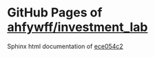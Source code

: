 GitHub Pages of [ahfywff/investment_lab](https://github.com/ahfywff/investment_lab.git)
===
Sphinx html documentation of [ece054c2](https://github.com/ahfywff/investment_lab/tree/ece054c2c37cf589fdb251a3897807ac9eb30431)
